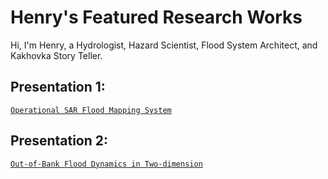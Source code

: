 # Henry's Featured Research Works

Hi, I'm Henry, a Hydrologist, Hazard Scientist, Flood System Architect, and Kakhovka Story Teller.

## Presentation 1:

[`Operational SAR Flood Mapping System`](./presentations/MultiSARFloodSystem.md)

## Presentation 2:

[`Out-of-Bank Flood Dynamics in Two-dimension`](./presentations/OutofBankFlood.md)